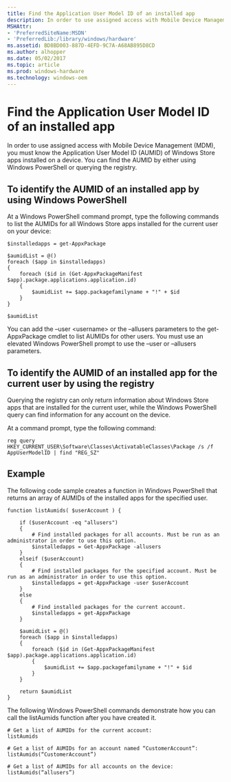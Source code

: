 ```yaml
---
title: Find the Application User Model ID of an installed app
description: In order to use assigned access with Mobile Device Management (MDM), you must know the Application User Model ID (AUMID) of Windows Store apps installed on a device. You can find the AUMID by either using Windows PowerShell or querying the registry.
MSHAttr:
- 'PreferredSiteName:MSDN'
- 'PreferredLib:/library/windows/hardware'
ms.assetid: BD8BD003-887D-4EFD-9C7A-A68AB895D8CD
ms.author: alhopper
ms.date: 05/02/2017
ms.topic: article
ms.prod: windows-hardware
ms.technology: windows-oem
---
```


# Find the Application User Model ID of an installed app


In order to use assigned access with Mobile Device Management (MDM), you must know the Application User Model ID (AUMID) of Windows Store apps installed on a device. You can find the AUMID by either using Windows PowerShell or querying the registry.

## To identify the AUMID of an installed app by using Windows PowerShell


At a Windows PowerShell command prompt, type the following commands to list the AUMIDs for all Windows Store apps installed for the current user on your device:

```
$installedapps = get-AppxPackage

$aumidList = @()
foreach ($app in $installedapps)
{
    foreach ($id in (Get-AppxPackageManifest $app).package.applications.application.id)
    {
        $aumidList += $app.packagefamilyname + "!" + $id
    }
}

$aumidList
```

You can add the –user &lt;username&gt; or the –allusers parameters to the get-AppxPackage cmdlet to list AUMIDs for other users. You must use an elevated Windows PowerShell prompt to use the –user or –allusers parameters.

## To identify the AUMID of an installed app for the current user by using the registry


Querying the registry can only return information about Windows Store apps that are installed for the current user, while the Windows PowerShell query can find information for any account on the device.

At a command prompt, type the following command:

```
reg query HKEY_CURRENT_USER\Software\Classes\ActivatableClasses\Package /s /f AppUserModelID | find "REG_SZ"
```

## Example


The following code sample creates a function in Windows PowerShell that returns an array of AUMIDs of the installed apps for the specified user.

```
function listAumids( $userAccount ) {

    if ($userAccount -eq "allusers")
    {
        # Find installed packages for all accounts. Must be run as an administrator in order to use this option.
        $installedapps = Get-AppxPackage -allusers
    }
    elseif ($userAccount)
    {
        # Find installed packages for the specified account. Must be run as an administrator in order to use this option.
        $installedapps = get-AppxPackage -user $userAccount
    }
    else
    {
        # Find installed packages for the current account.
        $installedapps = get-AppxPackage
    }

    $aumidList = @()
    foreach ($app in $installedapps)
    {
        foreach ($id in (Get-AppxPackageManifest $app).package.applications.application.id)
        {
            $aumidList += $app.packagefamilyname + "!" + $id
        }
    }

    return $aumidList
} 

```

The following Windows PowerShell commands demonstrate how you can call the listAumids function after you have created it.

```
# Get a list of AUMIDs for the current account:
listAumids

# Get a list of AUMIDs for an account named “CustomerAccount”:
listAumids(“CustomerAccount”)

# Get a list of AUMIDs for all accounts on the device:
listAumids(“allusers”)
```

 

 






